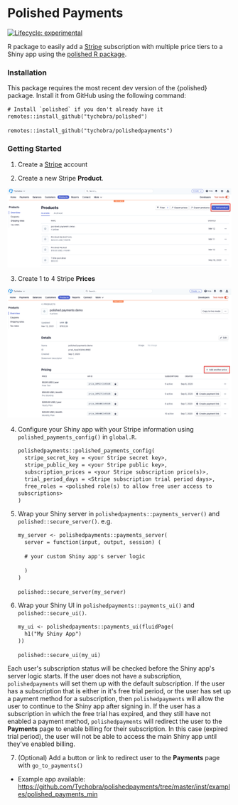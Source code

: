 # Polished Payments

[![Lifecycle: experimental](https://img.shields.io/badge/lifecycle-maturing-blue.svg)](https://www.tidyverse.org/lifecycle/#maturing)

R package to easily add a [Stripe](https://stripe.com/) subscription with multiple price tiers to a Shiny app using the [polished R package](https://github.com/Tychobra/polished).

### Installation

This package requires the most recent dev version of the {polished} package.  Install it from GitHub using the following command:

```
# Install `polished` if you don't already have it
remotes::install_github("tychobra/polished")

remotes::install_github("tychobra/polishedpayments")
```

### Getting Started

1. Create a [Stripe](https://stripe.com/) account  

2. Create a new Stripe **Product**.  
  
![](./docs/images/01_stripe_product_screenshot.png)

3. Create 1 to 4 Stripe **Prices**  
  
![](./docs/images/02_stripe_prices_screenshot.png)

4. Configure your Shiny app with your Stripe information using `polished_payments_config()` in `global.R`.  
  
      ```
      polishedpayments::polished_payments_config(
        stripe_secret_key = <your Stripe secret key>,
        stripe_public_key = <your Stripe public key>,
        subscription_prices = <your Stripe subscription price(s)>,
        trial_period_days = <Stripe subscription trial period days>,
        free_roles = <polished role(s) to allow free user access to subscriptions>
      )
      ```

5. Wrap your Shiny server in `polishedpayments::payments_server()` and `polished::secure_server()`. e.g.

      ```
      my_server <- polishedpayments::payments_server(
        server = function(input, output, session) (
        
        # your custom Shiny app's server logic
        
        )
      )
      
      polished::secure_server(my_server)
      
      ```
  
6. Wrap your Shiny UI in `polishedpayments::payments_ui()` and `polished::secure_ui()`.   
    
    ```
    my_ui <- polishedpayments::payments_ui(fluidPage(
      h1("My Shiny App")
    ))
    
    polished::secure_ui(my_ui)
    ```
  
Each user's subscription status will be checked before the Shiny app's server logic starts.  If the user does not have a subscription, `polishedpayments` will set them up with the default subscription.  If the user has a subscription that is either in it's free trial period, or the user has set up a payment method for a subscription, then `polishedpayments` will allow the user to continue to the Shiny app after signing in.  If the user has a subscription in which the free trial has expired, and they still have not enabled a payment method, `polishedpayments` will redirect the user to the **Payments** page to enable billing for their subscription.  In this case (expired trial period), the user will not be able to access the main Shiny app until they've enabled billing.
  
7. (Optional) Add a button or link to redirect user to the **Payments** page with `go_to_payments()`  

- Example app available: <a href="https://github.com/Tychobra/polishedpayments/tree/master/inst/examples/polished_payments_min">https://github.com/Tychobra/polishedpayments/tree/master/inst/examples/polished_payments_min</a>

